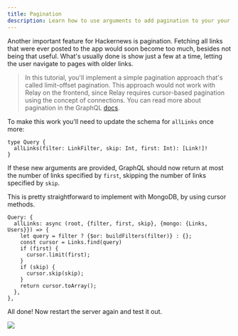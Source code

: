 ```yaml
---
title: Pagination
description: Learn how to use arguments to add pagination to your your GraphQL queries.
---
```


Another important feature for Hackernews is pagination. Fetching all links that were ever posted to the app would soon become too much, besides not being that useful. What's usually done is show just a few at a time, letting the user navigate to pages with older links.


> In this tutorial, you'll implement a simple pagination approach that's called limit-offset pagination. This approach would not work with Relay on the frontend, since Relay requires cursor-based pagination using the concept of connections. You can read more about pagination in the GraphQL [docs](http://graphql.org/learn/pagination/).  

<Instruction>

To make this work you'll need to update the schema for `allLinks` once more:

```graphql(path=".../hackernews-graphql-js/src/schema/index.js")
type Query {
  allLinks(filter: LinkFilter, skip: Int, first: Int): [Link!]!
}
```

</Instruction>

If these new arguments are provided, GraphQL should now return at most the number of links specified by `first`, skipping the number of links specified by `skip`.

<Instruction>

This is pretty straightforward to implement with MongoDB, by using cursor methods.

```js(path=".../hackernews-graphql-js/src/schema/resolvers.js")
Query: {
  allLinks: async (root, {filter, first, skip}, {mongo: {Links, Users}}) => {
    let query = filter ? {$or: buildFilters(filter)} : {};
    const cursor = Links.find(query)
    if (first) {
      cursor.limit(first);
    }
    if (skip) {
      cursor.skip(skip);
    }
    return cursor.toArray();
  },
},
```

</Instruction>

All done! Now restart the server again and test it out.

![](https://vtex.quip.com/-/blob/MYYAAAFJyue/6xVtG_y0JICkisZQSqpuXw)